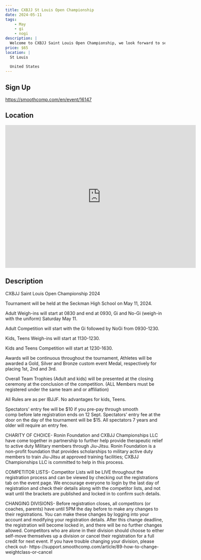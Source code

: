 ```yaml
---
title: CXBJJ St Louis Open Championship
date: 2024-05-11
tags:
    - May
    - gi 
    - nogi 
description: |
  Welcome to CXBJJ Saint Louis Open Championship, we look forward to seeing you compete and achieve greatness through our CXBJJ experience
price: $65
location: |
  St Louis
  
  United States
---
```

## Sign Up
https://smoothcomp.com/en/event/16147

## Location
<iframe src="https://www.google.com/maps/embed?pb=!1m18!1m12!1m3!1d12345.6789!2d-90.4276896!3d38.3979205!2m3!1f0!2f0!3f0!3m2!1i1024!2i768!4f13.1!3m3!1m2!1s0x0%3A0x0!2z38.3979205!5e0!3m2!1sen!2sus!4v1234567890" width="600" height="450" style="border:0;" allowfullscreen="" loading="lazy"></iframe>

## Description
CXBJJ Saint Louis Open Championship 2024


Tournament will be held at the Seckman High School on May 11, 2024.


Adult Weigh-ins will start at 0830 and end at 0930, Gi and No-Gi (weigh-in with the uniform) Saturday May 11.


Adult Competition will start with the Gi followed by NoGi from 0930-1230.


Kids, Teens Weigh-ins will start at 1130-1230.


Kids and Teens Competition will start at 1230-1630.


Awards will be continuous throughout the tournament, Athletes will be awarded a Gold, Silver and Bronze custom event Medal, respectively for placing 1st, 2nd and 3rd.


Overall Team Trophies (Adult and kids) will be presented at the closing ceremony at the conclusion of the competition. (ALL Members must be registered under the same team and or affiliation)


All Rules are as per IBJJF. No advantages for kids, Teens.


Spectators' entry fee will be $10 if you pre-pay through smooth comp before late registration ends on 12 Sept. Spectators' entry fee at the door on the day of the tournament will be $15. All spectators 7 years and older will require an entry fee.


CHARITY OF CHOICE- Ronin Foundation and CXBJJ Championships LLC have come together in partnership to further help provide therapeutic relief to active duty Military members through Jiu-Jitsu. Ronin Foundation is a non-profit foundation that provides scholarships to military active duty members to train Jiu-Jitsu at approved training facilities; CXBJJ Championships LLC is committed to help in this process.


COMPETITOR LISTS- Competitor Lists will be LIVE throughout the registration process and can be viewed by checking out the registrations tab on the event page. We encourage everyone to login by the last day of registration and check their details along with the competitor lists, and not wait until the brackets are published and locked in to confirm such details.


CHANGING DIVISIONS- Before registration closes, all competitors (or coaches, parents) have until 5PM the day before to make any changes to their registrations. You can make these changes by logging into your account and modifying your registration details. After this change deadline, the registration will become locked in, and there will be no further changes allowed. Competitors who are alone in their division should choose to either self-move themselves up a division or cancel their registration for a full credit for next event. If you have trouble changing your division, please check out- https-//support.smoothcomp.com/article/89-how-to-change-weightclass-or-cancel